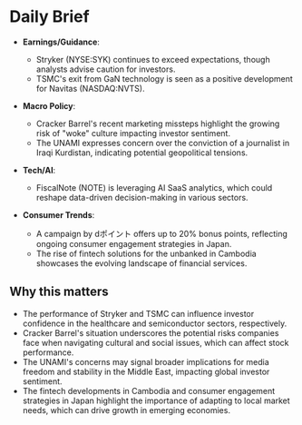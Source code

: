 # Daily Brief
- **Earnings/Guidance**: 
  - Stryker (NYSE:SYK) continues to exceed expectations, though analysts advise caution for investors.
  - TSMC's exit from GaN technology is seen as a positive development for Navitas (NASDAQ:NVTS).
  
- **Macro Policy**: 
  - Cracker Barrel's recent marketing missteps highlight the growing risk of "woke" culture impacting investor sentiment.
  - The UNAMI expresses concern over the conviction of a journalist in Iraqi Kurdistan, indicating potential geopolitical tensions.

- **Tech/AI**: 
  - FiscalNote (NOTE) is leveraging AI SaaS analytics, which could reshape data-driven decision-making in various sectors.
  
- **Consumer Trends**: 
  - A campaign by dポイント offers up to 20% bonus points, reflecting ongoing consumer engagement strategies in Japan.
  - The rise of fintech solutions for the unbanked in Cambodia showcases the evolving landscape of financial services.

## Why this matters
- The performance of Stryker and TSMC can influence investor confidence in the healthcare and semiconductor sectors, respectively.
- Cracker Barrel's situation underscores the potential risks companies face when navigating cultural and social issues, which can affect stock performance.
- The UNAMI's concerns may signal broader implications for media freedom and stability in the Middle East, impacting global investor sentiment.
- The fintech developments in Cambodia and consumer engagement strategies in Japan highlight the importance of adapting to local market needs, which can drive growth in emerging economies.